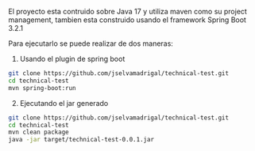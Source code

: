 El proyecto esta contruido sobre Java 17 y utiliza maven como su project management, tambien esta construido usando el framework Spring Boot 3.2.1

Para ejecutarlo se puede realizar de dos maneras:

1. Usando el plugin de spring boot

```bash
git clone https://github.com/jselvamadrigal/technical-test.git
cd technical-test
mvn spring-boot:run
```

2. Ejecutando el jar generado

```bash
git clone https://github.com/jselvamadrigal/technical-test.git
cd technical-test
mvn clean package
java -jar target/technical-test-0.0.1.jar
```
